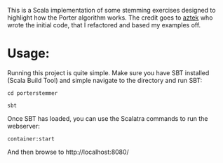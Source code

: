 This is a Scala implementation of some stemming exercises designed to highlight how the Porter algorithm works. The credit goes to [aztek](https://github.com/aztek/) who wrote the initial code, that I refactored and based my examples off.

Usage:
======

Running this project is quite simple. Make sure you have SBT installed (Scala Build Tool) and simple navigate to the directory and run SBT:
```shell
cd porterstemmer

sbt
```

Once SBT has loaded, you can use the Scalatra commands to run the webserver:
```shell
container:start
```

And then browse to http://localhost:8080/